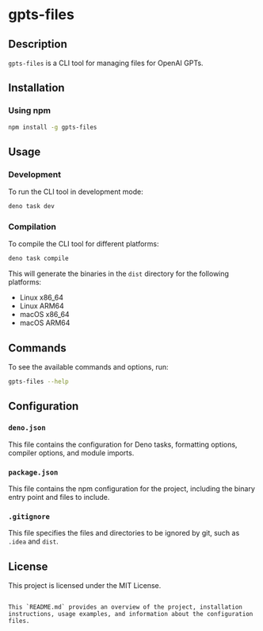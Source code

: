 # gpts-files

## Description
`gpts-files` is a CLI tool for managing files for OpenAI GPTs.

## Installation

### Using npm
```sh
npm install -g gpts-files
```

## Usage

### Development
To run the CLI tool in development mode:
```sh
deno task dev
```

### Compilation
To compile the CLI tool for different platforms:
```sh
deno task compile
```

This will generate the binaries in the `dist` directory for the following platforms:
- Linux x86_64
- Linux ARM64
- macOS x86_64
- macOS ARM64

## Commands
To see the available commands and options, run:
```sh
gpts-files --help
```

## Configuration

### `deno.json`
This file contains the configuration for Deno tasks, formatting options, compiler options, and module imports.

### `package.json`
This file contains the npm configuration for the project, including the binary entry point and files to include.

### `.gitignore`
This file specifies the files and directories to be ignored by git, such as `.idea` and `dist`.

## License
This project is licensed under the MIT License.
```

This `README.md` provides an overview of the project, installation instructions, usage examples, and information about the configuration files.